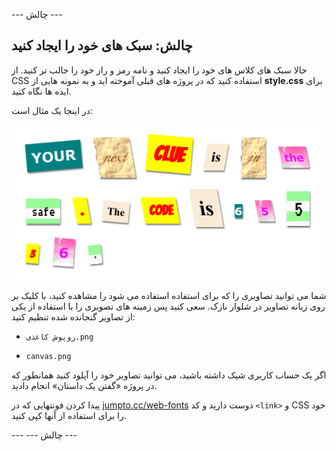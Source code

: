 \--- چالش \---

## چالش: سبک های خود را ایجاد کنید

حالا سبک های کلاس های خود را ایجاد کنید و نامه رمز و راز خود را جالب تر کنید. از CSS استفاده کنید که در پروژه های قبلی آموخته اید و به نمونه هایی از **style.css** برای ایده ها نگاه کنید.

در اینجا یک مثال است:

![تصویری](images/letter-fonts-challenge3.png)

شما می توانید تصاویری را که برای استفاده استفاده می شود را مشاهده کنید، با کلیک بر روی زبانه تصاویر در شلوار نازک. سعی کنید پس زمینه های تصویری را با استفاده از یکی از تصاویر گنجانده شده تنظیم کنید:

+ `روپوش کاغذی.png`

+ `canvas.png`

اگر یک حساب کاربری شیک داشته باشید، می توانید تصاویر خود را آپلود کنید همانطور که در پروژه «گفتن یک داستان» انجام دادید.

پیدا کردن فونتهایی که در <a href="http://jumpto.cc/web-fonts" target="_blank">jumpto.cc/web-fonts</a> دوست دارید و کد `<link>` و CSS خود را برای استفاده از آنها کپی کنید.

\--- \--- چالش \---